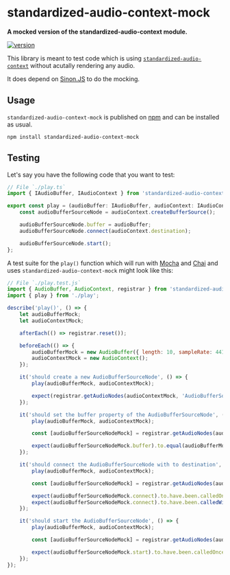 # standardized-audio-context-mock

**A mocked version of the standardized-audio-context module.**

[![version](https://img.shields.io/npm/v/standardized-audio-context-mock.svg?style=flat-square)](https://www.npmjs.com/package/standardized-audio-context-mock)

This library is meant to test code which is using [`standardized-audio-context`](https://github.com/chrisguttandin/standardized-audio-context) without acutally rendering any audio.

It does depend on [Sinon.JS](https://sinonjs.org) to do the mocking.

## Usage

`standardized-audio-context-mock` is published on
[npm](https://www.npmjs.com/package/standardized-audio-context-mock) and can be installed as usual.

```shell
npm install standardized-audio-context-mock
```

## Testing

Let's say you have the following code that you want to test:

```typescript
// File `./play.ts`
import { IAudioBuffer, IAudioContext } from 'standardized-audio-context';

export const play = (audioBuffer: IAudioBuffer, audioContext: IAudioContext) => {
    const audioBufferSourceNode = audioContext.createBufferSource();

    audioBufferSourceNode.buffer = audioBuffer;
    audioBufferSourceNode.connect(audioContext.destination);

    audioBufferSourceNode.start();
};
```

A test suite for the `play()` function which will run with [Mocha](https://mochajs.org) and [Chai](https://www.chaijs.com) and uses `standardized-audio-context-mock` might look like this:

```js
// File `./play.test.js`
import { AudioBuffer, AudioContext, registrar } from 'standardized-audio-context-mock';
import { play } from './play';

describe('play()', () => {
    let audioBufferMock;
    let audioContextMock;

    afterEach(() => registrar.reset());

    beforeEach(() => {
        audioBufferMock = new AudioBuffer({ length: 10, sampleRate: 44100 });
        audioContextMock = new AudioContext();
    });

    it('should create a new AudioBufferSourceNode', () => {
        play(audioBufferMock, audioContextMock);

        expect(registrar.getAudioNodes(audioContextMock, 'AudioBufferSourceNode')).to.have.a.lengthOf(1);
    });

    it('should set the buffer property of the AudioBufferSourceNode', () => {
        play(audioBufferMock, audioContextMock);

        const [audioBufferSourceNodeMock] = registrar.getAudioNodes(audioContextMock, 'AudioBufferSourceNode');

        expect(audioBufferSourceNodeMock.buffer).to.equal(audioBufferMock);
    });

    it('should connect the AudioBufferSourceNode with to destination', () => {
        play(audioBufferMock, audioContextMock);

        const [audioBufferSourceNodeMock] = registrar.getAudioNodes(audioContextMock, 'AudioBufferSourceNode');

        expect(audioBufferSourceNodeMock.connect).to.have.been.calledOnce;
        expect(audioBufferSourceNodeMock.connect).to.have.been.calledWithExactly(audioContextMock.destination);
    });

    it('should start the AudioBufferSourceNode', () => {
        play(audioBufferMock, audioContextMock);

        const [audioBufferSourceNodeMock] = registrar.getAudioNodes(audioContextMock, 'AudioBufferSourceNode');

        expect(audioBufferSourceNodeMock.start).to.have.been.calledOnce;
    });
});
```
